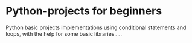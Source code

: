 # Python-projects for beginners
Python basic projects implementations using conditional statements and loops, with the help for some basic libraries.....

